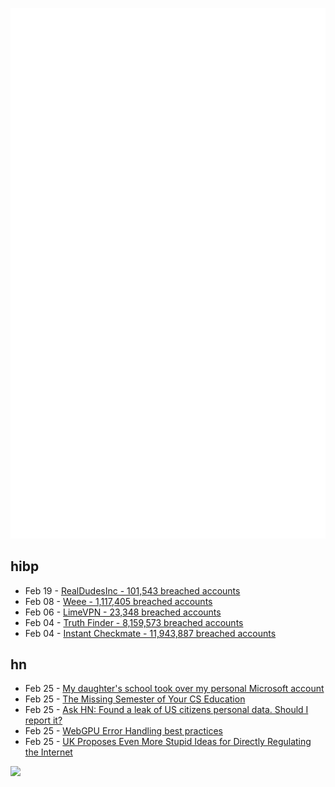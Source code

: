 ![Metrics](https://raw.githubusercontent.com/phixion/phixion/master/metrics.svg)

## hibp

<!--
for https://github.com/phixion/phixion/blob/main/.github/workflows/feeds.yml
-->
<!--START_SECTION:haveibeenpwnd-->
- Feb 19 - [RealDudesInc - 101,543 breached accounts](https://haveibeenpwned.com/PwnedWebsites#RealDudesInc)
- Feb 08 - [Weee - 1,117,405 breached accounts](https://haveibeenpwned.com/PwnedWebsites#Weee)
- Feb 06 - [LimeVPN - 23,348 breached accounts](https://haveibeenpwned.com/PwnedWebsites#LimeVPN)
- Feb 04 - [Truth Finder - 8,159,573 breached accounts](https://haveibeenpwned.com/PwnedWebsites#TruthFinder)
- Feb 04 - [Instant Checkmate - 11,943,887 breached accounts](https://haveibeenpwned.com/PwnedWebsites#InstantCheckmate)
<!--END_SECTION:haveibeenpwnd-->

## hn

<!--
for https://github.com/phixion/phixion/blob/main/.github/workflows/feeds.yml
-->
<!--START_SECTION:hn-->
- Feb 25 - [My daughter&#x27;s school took over my personal Microsoft account](https://www.jeffgeerling.com/blog/2023/my-daughters-school-took-over-my-personal-microsoft-account)
- Feb 25 - [The Missing Semester of Your CS Education](https://missing.csail.mit.edu/)
- Feb 25 - [Ask HN: Found a leak of US citizens personal data. Should I report it?](https://news.ycombinator.com/item?id=34933856)
- Feb 25 - [WebGPU Error Handling best practices](https://toji.dev/webgpu-best-practices/error-handling.html)
- Feb 25 - [UK Proposes Even More Stupid Ideas for Directly Regulating the Internet](https://www.techdirt.com/2023/02/23/uk-proposes-even-more-stupid-ideas-for-directly-regulating-the-internet-service-providers/)
<!--END_SECTION:hn-->

<!--
for https://yhype.me
-->
![](https://hit.yhype.me/github/profile?user_id=13013670)
